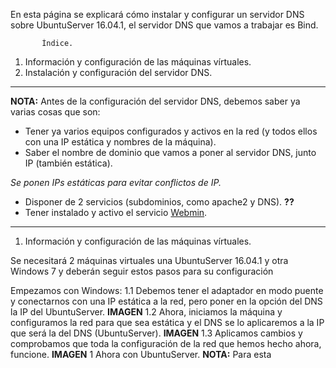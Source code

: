 En esta página se explicará cómo instalar y configurar un servidor DNS sobre UbuntuServer 16.04.1, el servidor DNS que vamos a trabajar es Bind.

           Índice.
           
1. Información y configuración de las máquinas vírtuales.
2. Instalación y configuración del servidor DNS.

___

**NOTA:** Antes de la configuración del servidor DNS, debemos saber ya varias cosas que son:
* Tener ya varios equipos configurados y activos en la red (y todos ellos con una IP estática y nombres de la máquina).
* Saber el nombre de dominio que vamos a poner al servidor DNS, junto IP (también estática).

_Se ponen IPs estáticas para evitar conflictos de IP._
* Disponer de 2 servicios (subdominios, como apache2 y DNS). **??**
* Tener instalado y activo el servicio [Webmin](http://www.webmin.com/deb.html).

___

1. Información y configuración de las máquinas vírtuales.

Se necesitará 2 máquinas virtuales una UbuntuServer 16.04.1 y otra Windows 7 y deberán seguir estos pasos para su configuración

Empezamos con Windows:
1.1 Debemos tener el adaptador en modo puente y conectarnos con una IP estática a la red, pero poner en la opción del DNS la IP del UbuntuServer.
**IMAGEN**
1.2 Ahora, iniciamos la máquina y configuramos la red para que sea estática y el DNS se lo aplicaremos a la IP que será la del DNS (UbuntuServer).
**IMAGEN**
1.3 Aplicamos cambios y comprobamos que toda la configuración de la red que hemos hecho ahora, funcione.
**IMAGEN**
1
Ahora con UbuntuServer.
**NOTA:** Para esta 
